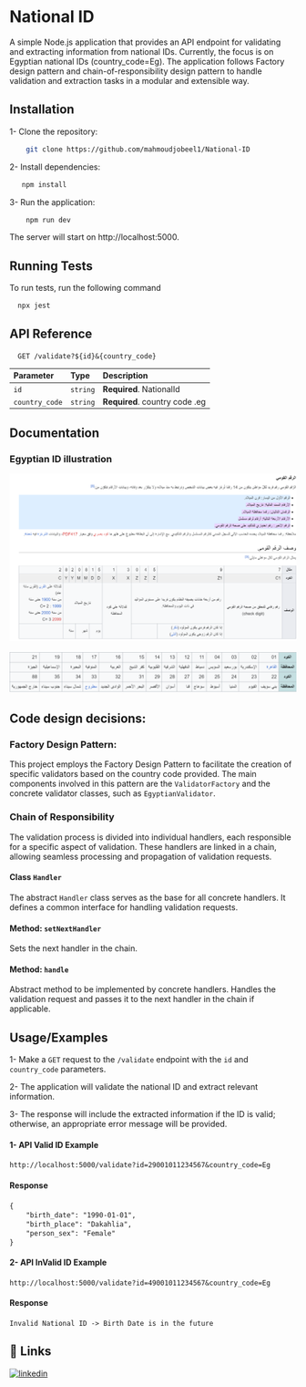
# National ID 

A simple Node.js application that provides an API endpoint for validating and extracting information from national IDs. Currently, the focus is on Egyptian national IDs (country_code=Eg). The application follows Factory design pattern and  chain-of-responsibility design pattern to handle validation and extraction tasks in a modular and extensible way.

## Installation

1- Clone the repository:
```bash
    git clone https://github.com/mahmoudjobeel1/National-ID
```

2- Install dependencies:
 ```bash
    npm install 
```

3- Run the application:
``` bash
    npm run dev
```
The server will start on http://localhost:5000.






    
## Running Tests

To run tests, run the following command

```bash
  npx jest
```


## API Reference

```http
  GET /validate?${id}&{country_code}
```

| Parameter | Type     | Description                       |
| :-------- | :------- | :-------------------------------- |
| `id`      | `string` | **Required**. NationalId |
| `country_code`      | `string` | **Required**. country code .eg |





## Documentation
### Egyptian ID illustration

![Egyptian ID](https://github.com/mahmoudjobeel1/National-ID/blob/main/images/image.png?raw=true)

![Governments Code](https://github.com/mahmoudjobeel1/National-ID/blob/main/images/image%20(1).png?raw=true)

## Code design decisions:
### Factory Design Pattern:
This project employs the Factory Design Pattern to facilitate the creation of specific validators based on the country code provided. The main components involved in this pattern are the `ValidatorFactory` and the concrete validator classes, such as `EgyptianValidator`.

### Chain of Responsibility
The validation process is divided into individual handlers, each responsible for a specific aspect of validation. These handlers are linked in a chain, allowing seamless processing and propagation of validation requests.

#### Class `Handler` 
The abstract `Handler` class serves as the base for all concrete handlers. It defines a common interface for handling validation requests.

#### Method: `setNextHandler`
Sets the next handler in the chain. 

#### Method: `handle`
Abstract method to be implemented by concrete handlers. Handles the validation request and passes it to the next handler in the chain if applicable.
 




## Usage/Examples

1- Make a ```GET``` request to the ```/validate``` endpoint with the ```id``` and ```country_code``` parameters.

2- The application will validate the national ID and extract relevant information.

3- The response will include the extracted information if the ID is valid; otherwise, an appropriate error message will be provided.

#### 1- API Valid ID Example
``` http
http://localhost:5000/validate?id=29001011234567&country_code=Eg
```

#### Response
```
{
    "birth_date": "1990-01-01",
    "birth_place": "Dakahlia",
    "person_sex": "Female"
}
```

#### 2- API InValid ID Example
``` http
http://localhost:5000/validate?id=49001011234567&country_code=Eg
```

#### Response
```
Invalid National ID -> Birth Date is in the future
```
## 🔗 Links
[![linkedin](https://img.shields.io/badge/linkedin-0A66C2?style=for-the-badge&logo=linkedin&logoColor=white)](https://www.linkedin.com/in/mahmoud-jobeel-b6095017b/)


